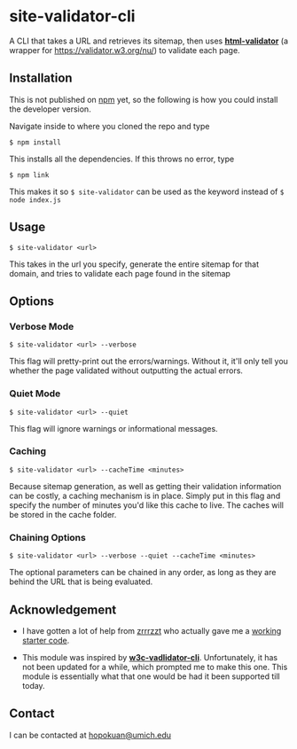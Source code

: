 # site-validator-cli
A CLI that takes a URL and retrieves its sitemap, then uses **[html-validator](https://www.npmjs.com/package/html-validator)** (a wrapper for https://validator.w3.org/nu/) to validate each page.
## Installation
This is not published on [npm](https://www.npmjs.com/) yet, so the following is how you could install the developer version.

Navigate inside to where you cloned the repo and type
```
$ npm install
```
This installs all the dependencies. If this throws no error, type
```
$ npm link
```
This makes it so ```$ site-validator``` can be used as the keyword instead of ```$ node index.js```

## Usage
```
$ site-validator <url>
```
This takes in the url you specify, generate the entire sitemap for that domain, and tries to validate each page found in the sitemap

## Options
### Verbose Mode
```
$ site-validator <url> --verbose
```
This flag will pretty-print out the errors/warnings. Without it, it'll only tell you whether the page validated without outputting the actual errors.
### Quiet Mode
```
$ site-validator <url> --quiet
```
This flag will ignore warnings or informational messages.
### Caching
```
$ site-validator <url> --cacheTime <minutes>
```
Because sitemap generation, as well as getting their validation information can be costly, a caching mechanism is in place. Simply put in this flag and specify the number of minutes you'd like this cache to live.
The caches will be stored in the cache folder.

### Chaining Options
```
$ site-validator <url> --verbose --quiet --cacheTime <minutes>
```
The optional parameters can be chained in any order, as long as they are behind the URL that is being evaluated.
## Acknowledgement
* I have gotten a lot of help from [zrrrzzt](https://github.com/zrrrzzt) who actually gave me a [working starter code](https://gist.github.com/zrrrzzt/f0f2e5d64f2b69b330f377423717d7a7).

* This module was inspired by **[w3c-vadlidator-cli](https://www.npmjs.com/package/w3c-validator-cli)**. Unfortunately, it has not been updated for a while, which prompted me to make this one. This module is essentially what that one would be had it been supported till today.

## Contact
I can be contacted at hopokuan@umich.edu
